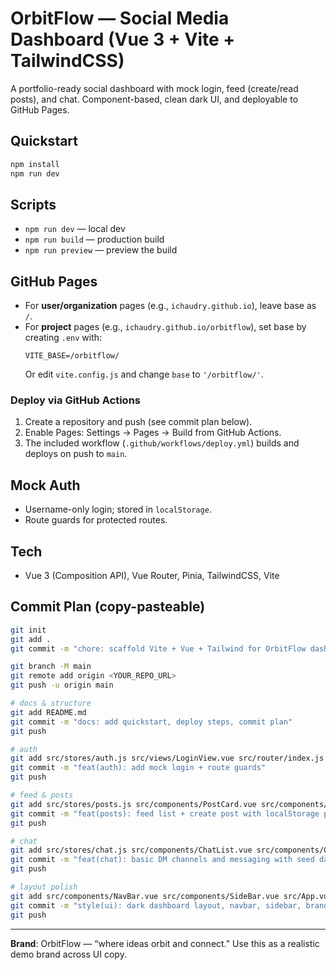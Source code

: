 # OrbitFlow — Social Media Dashboard (Vue 3 + Vite + TailwindCSS)

A portfolio-ready social dashboard with mock login, feed (create/read posts), and chat.
Component-based, clean dark UI, and deployable to GitHub Pages.

## Quickstart
```bash
npm install
npm run dev
```

## Scripts
- `npm run dev` — local dev
- `npm run build` — production build
- `npm run preview` — preview the build

## GitHub Pages
- For **user/organization** pages (e.g., `ichaudry.github.io`), leave base as `/`.
- For **project** pages (e.g., `ichaudry.github.io/orbitflow`), set base by creating `.env` with:
  ```
  VITE_BASE=/orbitflow/
  ```
  Or edit `vite.config.js` and change `base` to `'/orbitflow/'`.

### Deploy via GitHub Actions
1. Create a repository and push (see commit plan below).
2. Enable Pages: Settings → Pages → Build from GitHub Actions.
3. The included workflow (`.github/workflows/deploy.yml`) builds and deploys on push to `main`.

## Mock Auth
- Username-only login; stored in `localStorage`.
- Route guards for protected routes.

## Tech
- Vue 3 (Composition API), Vue Router, Pinia, TailwindCSS, Vite

## Commit Plan (copy-pasteable)
```bash
git init
git add .
git commit -m "chore: scaffold Vite + Vue + Tailwind for OrbitFlow dashboard"

git branch -M main
git remote add origin <YOUR_REPO_URL>
git push -u origin main

# docs & structure
git add README.md
git commit -m "docs: add quickstart, deploy steps, commit plan"
git push

# auth
git add src/stores/auth.js src/views/LoginView.vue src/router/index.js
git commit -m "feat(auth): add mock login + route guards"
git push

# feed & posts
git add src/stores/posts.js src/components/PostCard.vue src/components/NewPostForm.vue src/views/FeedView.vue src/views/NewPostView.vue
git commit -m "feat(posts): feed list + create post with localStorage persistence"
git push

# chat
git add src/stores/chat.js src/components/ChatList.vue src/components/ChatWindow.vue src/views/ChatView.vue
git commit -m "feat(chat): basic DM channels and messaging with seed data"
git push

# layout polish
git add src/components/NavBar.vue src/components/SideBar.vue src/App.vue src/index.css
git commit -m "style(ui): dark dashboard layout, navbar, sidebar, brand styling"
git push
```

---
**Brand**: OrbitFlow — “where ideas orbit and connect.”
Use this as a realistic demo brand across UI copy.

